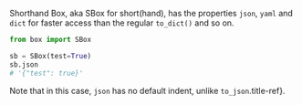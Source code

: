 Shorthand Box, aka SBox for short(hand), has the properties
`json`, `yaml` and `dict` for faster
access than the regular `to_dict()` and so on.

```python
from box import SBox

sb = SBox(test=True)
sb.json
# '{"test": true}'
```

Note that in this case, `json` has no default indent, unlike
`to_json`.title-ref}.

